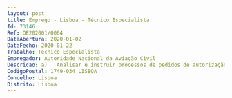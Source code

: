 ```yaml
--- 
layout: post
title: Emprego - Lisboa - Técnico Especialista
Id: 73146
Ref: OE202001/0064
DataAbertura: 2020-01-02
DataFecho: 2020-01-22
Trabalho: Técnico Especialista
Empregador: Autoridade Nacional da Aviação Civil
Descricao: a)	Analisar e instruir processos de pedidos de autorização de sobrevoo b)	Analisar e instruir processos de pedidos de autorização de aterragens em aeroportos nacionais c)	Supervisionar operadores de trabalho aéreo (SPO) d)	Executar outras tarefas similares às atrás mencionadas.
CodigoPostal: 1749-034 LISBOA
Concelho: Lisboa
Distrito: Lisboa
--- 
```

